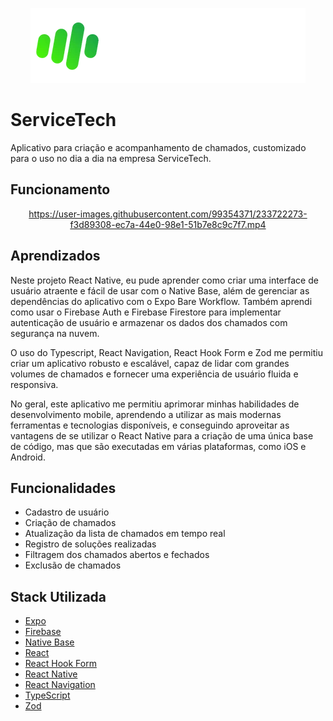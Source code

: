 <div align="center">

[![Logo](./.github/logo_secondary.webp)](https://github.com/felipfr/servicetech)

</div>

# ServiceTech

Aplicativo para criação e acompanhamento de chamados, customizado para o uso no dia a dia na empresa ServiceTech.

## Funcionamento

<div align="center">

https://user-images.githubusercontent.com/99354371/233722273-f3d89308-ec7a-44e0-98e1-51b7e8c9c7f7.mp4

</div>

## Aprendizados

Neste projeto React Native, eu pude aprender como criar uma interface de usuário atraente e fácil de usar com o Native Base, além de gerenciar as dependências do aplicativo com o Expo Bare Workflow. Também aprendi como usar o Firebase Auth e Firebase Firestore para implementar autenticação de usuário e armazenar os dados dos chamados com segurança na nuvem.

O uso do Typescript, React Navigation, React Hook Form e Zod me permitiu criar um aplicativo robusto e escalável, capaz de lidar com grandes volumes de chamados e fornecer uma experiência de usuário fluida e responsiva.

 No geral, este aplicativo me permitiu aprimorar minhas habilidades de desenvolvimento mobile, aprendendo a utilizar as mais modernas ferramentas e tecnologias disponíveis, e conseguindo aproveitar as vantagens de se utilizar o React Native para a criação de uma única base de código, mas que são executadas em várias plataformas, como iOS e Android.

## Funcionalidades

- Cadastro de usuário
- Criação de chamados
- Atualização da lista de chamados em tempo real
- Registro de soluções realizadas
- Filtragem dos chamados abertos e fechados
- Exclusão de chamados

## Stack Utilizada

- [Expo](https://expo.dev)
- [Firebase](https://firebase.google.com)
- [Native Base](https://nativebase.io)
- [React](https://reactjs.org)
- [React Hook Form](https://react-hook-form.com)
- [React Native](https://reactnative.dev)
- [React Navigation](https://reactnavigation.org)
- [TypeScript](https://www.typescriptlang.org)
- [Zod](https://github.com/colinhacks/zod)
  
